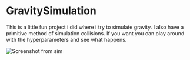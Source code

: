 # GravitySimulation

<p>This is a little fun project i did where i try to simulate gravity. I also have a primitive method of simulation collisions. If you want you can play around with the hyperparameters and see what happens. </p>

![Screenshot from sim](https://i.snag.gy/iQ0Tmv.jpg)